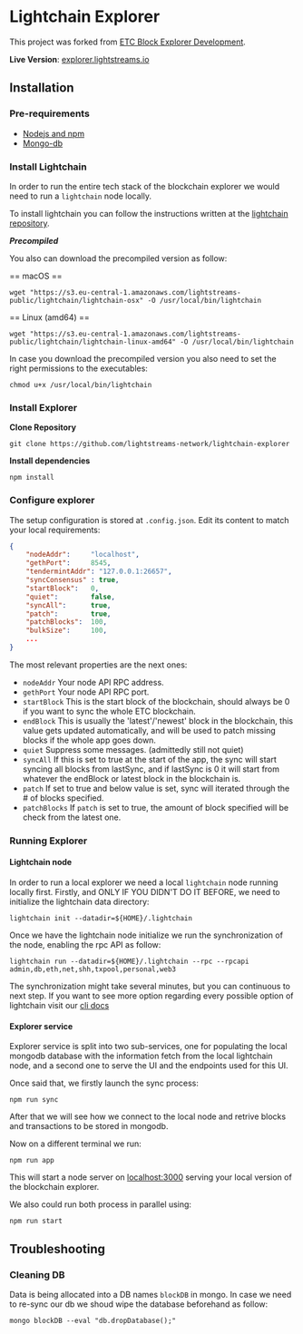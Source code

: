 # Lightchain Explorer

This project was forked from [ETC Block Explorer Development](https://github.com/ethereumclassic/explorer).

**Live Version**: [explorer.lightstreams.io](explorer.lightstreams.io)

## Installation

### Pre-requirements


- [Nodejs and npm](https://docs.npmjs.com/getting-started/installing-node)
- [Mongo-db](https://docs.mongodb.com/v3.2/installation/)


### Install Lightchain
In order to run the entire tech stack of the blockchain explorer
we would need to run a `lightchain` node locally.

To install lightchain you can follow the instructions written at the
[lightchain repository](https://github.com/lightstreams-network/lightchain).

***Precompiled***

You also can download the precompiled version as follow:

== macOS ==
```
wget "https://s3.eu-central-1.amazonaws.com/lightstreams-public/lightchain/lightchain-osx" -O /usr/local/bin/lightchain
```

== Linux (amd64) ==
```
wget "https://s3.eu-central-1.amazonaws.com/lightstreams-public/lightchain/lightchain-linux-amd64" -O /usr/local/bin/lightchain
```

In case you download the precompiled version you also need to set the right permissions
to the executables:
```
chmod u+x /usr/local/bin/lightchain
```

### Install Explorer

**Clone Repository**
```
git clone https://github.com/lightstreams-network/lightchain-explorer
```

**Install dependencies**

```
npm install
```

### Configure explorer

The setup configuration is stored at `.config.json`.
Edit its content to match your local requirements:
```json
{
    "nodeAddr":     "localhost",
    "gethPort":     8545,
    "tendermintAddr": "127.0.0.1:26657",
    "syncConsensus" : true,
    "startBlock":   0,
    "quiet":        false,
    "syncAll":      true,
    "patch":        true,
    "patchBlocks":  100,
    "bulkSize":     100,
    ...
}
```

The most relevant properties are the next ones:

* ```nodeAddr```    Your node API RPC address.
* ```gethPort```    Your node API RPC port.
* ```startBlock```  This is the start block of the blockchain, should always be 0 if you want to sync the whole ETC blockchain.
* ```endBlock```    This is usually the 'latest'/'newest' block in the blockchain, this value gets updated automatically, and will be used to patch missing blocks if the whole app goes down.
* ```quiet```       Suppress some messages. (admittedly still not quiet)
* ```syncAll```     If this is set to true at the start of the app, the sync will start syncing all blocks from lastSync, and if lastSync is 0 it will start from whatever the endBlock or latest block in the blockchain is.
* ```patch```       If set to true and below value is set, sync will iterated through the # of blocks specified.
* ```patchBlocks``` If `patch` is set to true, the amount of block specified will be check from the latest one.


### Running Explorer

#### Lightchain node
In order to run a local explorer we need a local `lightchain` node running
locally first. Firstly, and ONLY IF YOU DIDN'T DO IT BEFORE, we need to
initialize the lightchain data directory:
```
lightchain init --datadir=${HOME}/.lightchain
```

Once we have the lightchain node initialize we run the synchronization of the
node, enabling the rpc API as follow:
```
lightchain run --datadir=${HOME}/.lightchain --rpc --rpcapi admin,db,eth,net,shh,txpool,personal,web3
```

The synchronization might take several minutes, but you can continuous to next step.
If you want to see more option regarding every possible option of
lightchain visit our [cli docs](https://docs.lightstreams.network/cli-docs/lightchain/)

#### Explorer service

Explorer service is split into two sub-services, one for populating the local
mongodb database with the information fetch from the local lightchain node, and
a second one to serve the UI and the endpoints used for this UI.

Once said that, we firstly launch the sync process:
```
npm run sync
```

After that we will see how we connect to the local node and retrive
blocks and transactions to be stored in mongodb.

Now on a different terminal we run:
```
npm run app
```
This will start a node server on [localhost:3000](localhost:3000) serving
your local version of the blockchain explorer.

We also could run both process in parallel using:
```
npm run start
```

## Troubleshooting
### Cleaning DB
Data is being allocated into a DB names `blockDB` in mongo. In case
we need to re-sync our db we shoud wipe the database beforehand as follow:
```
mongo blockDB --eval "db.dropDatabase();"
```
